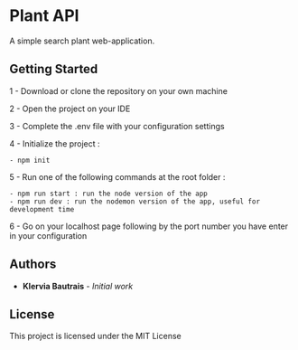 # Plant API

A simple search plant web-application.

## Getting Started

1 - Download or clone the repository on your own machine

2 - Open the project on your IDE

3 - Complete the .env file with your configuration settings

4 - Initialize the project :

    - npm init

5 - Run one of the following commands at the root folder :

    - npm run start : run the node version of the app
    - npm run dev : run the nodemon version of the app, useful for development time
    
6 - Go on your localhost page following by the port number you have enter in your configuration

## Authors

* **Klervia Bautrais** - *Initial work*

## License

This project is licensed under the MIT License
